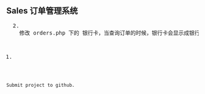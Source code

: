 <h2>Sales 订单管理系统</h2>
<pre>
  2.
    修改 orders.php 下的 银行卡，当查询订单的时候，银行卡会显示成银行状态，原因是 add.php 下的银行卡select 数据不对。

  1.
    Submit project to github.
</pre>
